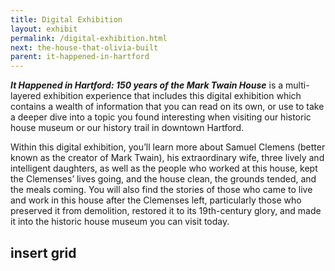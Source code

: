 ```yaml
---
title: Digital Exhibition
layout: exhibit
permalink: /digital-exhibition.html
next: the-house-that-olivia-built
parent: it-happened-in-hartford
---
```


_**It Happened in Hartford: 150 years of the Mark Twain House**_ is a multi-layered exhibition experience that includes this digital exhibition which contains a wealth of information that you can read on its own, or use to take a deeper dive into a topic you found interesting when visiting our historic house museum or our history trail in downtown Hartford.

Within this digital exhibition, you’ll learn more about Samuel Clemens (better known as the creator of Mark Twain), his extraordinary wife, three lively and intelligent daughters, as well as the people who worked at this house, kept the Clemenses’ lives going, and the house clean, the grounds tended, and the meals coming. You will also find the stories of those who came to live and work in this house after the Clemenses left, particularly those who preserved it from demolition, restored it to its 19th-century glory, and made it into the historic house museum you can visit today. 

## insert grid
